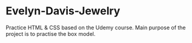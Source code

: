 # Evelyn-Davis-Jewelry

Practice HTML & CSS based on the Udemy course. Main purpose of the project is to practise the box model. 
